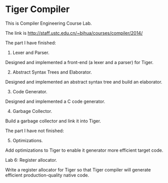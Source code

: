 # Tiger Compiler

This is Compiler Engineering Course Lab.

The link is http://staff.ustc.edu.cn/~bjhua/courses/compiler/2014/

The part I have finished:

1. Lexer and Parser.

Designed and implemented a front-end (a lexer and a parser) for Tiger.

2. Abstract Syntax Trees and Elaborator.

Designed and implemented an abstract syntax tree and build an elaborator.

3. Code Generator.

Designed and implemented a C code generator.

4. Garbage Collector.

Build a garbage collector and link it into Tiger.

The part I have not finished:

5. Optimizations.

Add optimizations to Tiger to enable it generator more efficient target code.

Lab 6: Register allocator.

Write a register allocator for Tiger so that Tiger compiler will generate efficient production-quality native code.

